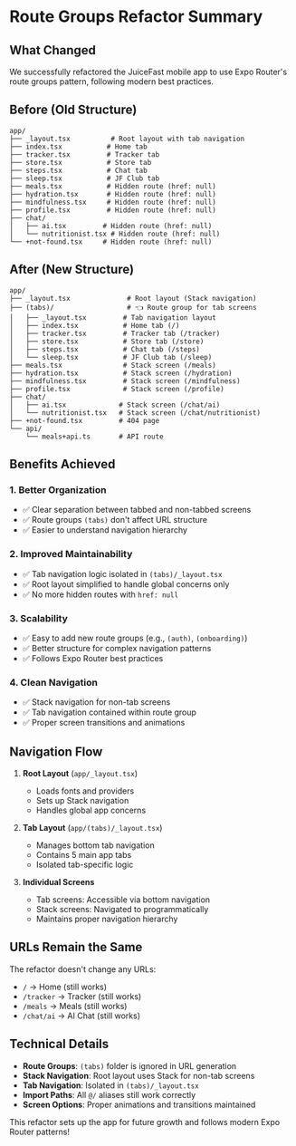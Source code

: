 # Route Groups Refactor Summary

## What Changed

We successfully refactored the JuiceFast mobile app to use Expo Router's route groups pattern, following modern best practices.

## Before (Old Structure)
```
app/
├── _layout.tsx          # Root layout with tab navigation
├── index.tsx           # Home tab
├── tracker.tsx         # Tracker tab  
├── store.tsx           # Store tab
├── steps.tsx           # Chat tab
├── sleep.tsx           # JF Club tab
├── meals.tsx           # Hidden route (href: null)
├── hydration.tsx       # Hidden route (href: null)
├── mindfulness.tsx     # Hidden route (href: null)
├── profile.tsx         # Hidden route (href: null)
├── chat/
│   ├── ai.tsx         # Hidden route (href: null)
│   └── nutritionist.tsx # Hidden route (href: null)
└── +not-found.tsx     # Hidden route (href: null)
```

## After (New Structure)
```
app/
├── _layout.tsx              # Root layout (Stack navigation)
├── (tabs)/                  # 👈 Route group for tab screens
│   ├── _layout.tsx         # Tab navigation layout
│   ├── index.tsx           # Home tab (/)
│   ├── tracker.tsx         # Tracker tab (/tracker)
│   ├── store.tsx           # Store tab (/store)
│   ├── steps.tsx           # Chat tab (/steps)
│   └── sleep.tsx           # JF Club tab (/sleep)
├── meals.tsx               # Stack screen (/meals)
├── hydration.tsx           # Stack screen (/hydration)
├── mindfulness.tsx         # Stack screen (/mindfulness)
├── profile.tsx             # Stack screen (/profile)
├── chat/
│   ├── ai.tsx             # Stack screen (/chat/ai)
│   └── nutritionist.tsx   # Stack screen (/chat/nutritionist)
├── +not-found.tsx         # 404 page
└── api/
    └── meals+api.ts       # API route
```

## Benefits Achieved

### 1. **Better Organization**
- ✅ Clear separation between tabbed and non-tabbed screens
- ✅ Route groups `(tabs)` don't affect URL structure
- ✅ Easier to understand navigation hierarchy

### 2. **Improved Maintainability**  
- ✅ Tab navigation logic isolated in `(tabs)/_layout.tsx`
- ✅ Root layout simplified to handle global concerns only
- ✅ No more hidden routes with `href: null`

### 3. **Scalability**
- ✅ Easy to add new route groups (e.g., `(auth)`, `(onboarding)`)
- ✅ Better structure for complex navigation patterns
- ✅ Follows Expo Router best practices

### 4. **Clean Navigation**
- ✅ Stack navigation for non-tab screens
- ✅ Tab navigation contained within route group
- ✅ Proper screen transitions and animations

## Navigation Flow

1. **Root Layout** (`app/_layout.tsx`)
   - Loads fonts and providers
   - Sets up Stack navigation
   - Handles global app concerns

2. **Tab Layout** (`app/(tabs)/_layout.tsx`) 
   - Manages bottom tab navigation
   - Contains 5 main app tabs
   - Isolated tab-specific logic

3. **Individual Screens**
   - Tab screens: Accessible via bottom navigation
   - Stack screens: Navigated to programmatically
   - Maintains proper navigation hierarchy

## URLs Remain the Same

The refactor doesn't change any URLs:
- `/` → Home (still works)
- `/tracker` → Tracker (still works)
- `/meals` → Meals (still works)
- `/chat/ai` → AI Chat (still works)

## Technical Details

- **Route Groups**: `(tabs)` folder is ignored in URL generation
- **Stack Navigation**: Root layout uses Stack for non-tab screens  
- **Tab Navigation**: Isolated in `(tabs)/_layout.tsx`
- **Import Paths**: All `@/` aliases still work correctly
- **Screen Options**: Proper animations and transitions maintained

This refactor sets up the app for future growth and follows modern Expo Router patterns!


